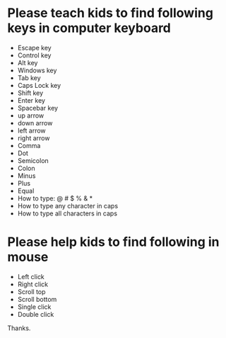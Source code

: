 # Please teach kids to find following keys in computer keyboard
- Escape key
- Control key
- Alt key
- Windows key
- Tab key
- Caps Lock key
- Shift key
- Enter key
- Spacebar key
- up arrow
- down arrow
- left arrow
- right arrow
- Comma
- Dot
- Semicolon
- Colon
- Minus
- Plus
- Equal
- How to type: @ # $ % & *
- How to type any character in caps
- How to type all characters in caps

# Please help kids to find following in mouse
- Left click
- Right click
- Scroll top
- Scroll bottom
- Single click
- Double click

Thanks.
